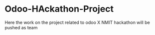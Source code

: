 # Odoo-HAckathon-Project
Here the work on the project related to odoo X NMIT  hackathon will be pushed as team 
